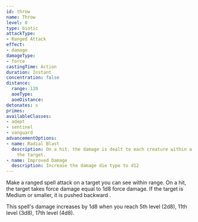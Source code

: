 ```yaml
---
id: throw
name: Throw
level: 0
type: biotic
attackType:
- Ranged Attack
effect:
- damage
damageType:
- force
castingTime: Action
duration: Instant
concentration: false
distance:
  range: 120
  aoeType: 
  aoeDistance: 
detonates: x
primes: 
availableClasses:
- adept
- sentinel
- vanguard
advancementOptions:
- name: Radial Blast
  description: On a hit, the damage is dealt to each creature within a <me-distance length="5" adj/> radius of
    the target.
- name: Improved Damage
  description: Increase the damage die type to d12
---
```

Make a ranged spell attack on a target you can see within range. On a hit, the target takes force damage equal to 1d8
force damage. If the target is Medium or smaller, it is pushed backward <me-distance length="30" />.

This spell's damage increases by 1d8 when you reach 5th level (2d8), 11th level (3d8), 17th level (4d8).
